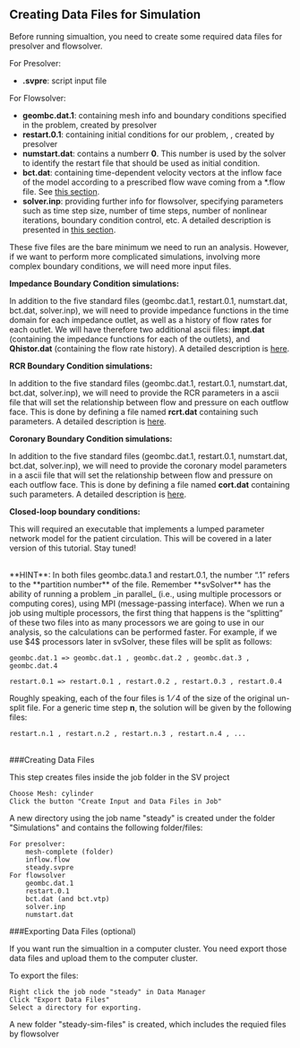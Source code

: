 ## Creating Data Files for Simulation

Before running simualtion, you need to create some required data files for presolver and flowsolver.

For Presolver:

- **.svpre**: script input file

For Flowsolver:

- **geombc.dat.1**: containing mesh info and boundary conditions specified in the problem, created by presolver
- **restart.0.1**: containing initial conditions for our problem, , created by presolver
- **numstart.dat**: contains a numberr **0**. This number is used by the solver to identify the restart file that should be used as initial condition.
- **bct.dat**: containing time-dependent velocity vectors at the inflow face of the model according to a prescribed flow wave coming from a \*.flow file. See [this section](#bctfile).
- **solver.inp**: providing further info for flowsolver, specifying parameters such as time step size, number of time steps, number of nonlinear iterations, boundary condition control, etc. A detailed description is  presented in [this section](#solverinp).

These five files are the bare minimum we need to run an analysis. However, if we want to perform more complicated simulations, involving more complex boundary conditions, we will need more input files.

**Impedance Boundary Condition simulations:**

In addition to the five standard files (geombc.dat.1, restart.0.1, numstart.dat, bct.dat, solver.inp), we will need to provide impedance functions in the time domain for each impedance outlet, as well as a history of flow rates for each outlet. We will have therefore two additional ascii files: **impt.dat** (containing the impedance functions for each of the outlets), and **Qhistor.dat** (containing the flow rate history). A detailed description is [here](#impbcfile).

**RCR Boundary Condition simulations:**

In addition to the five standard files (geombc.dat.1, restart.0.1, numstart.dat, bct.dat, solver.inp), we will need to provide the RCR parameters in a ascii file that will set the relationship between flow and pressure on each outflow face. This is done by defining a file named **rcrt.dat** containing such parameters. A detailed description is [here](#rcrtfile).

**Coronary Boundary Condition simulations:**

In addition to the five standard files (geombc.dat.1, restart.0.1, numstart.dat, bct.dat, solver.inp), we will need to provide the coronary model parameters in a ascii file that will set the relationship between flow and pressure on each outflow face. This is done by defining a file named **cort.dat** containing such parameters. A detailed description is [here](#cortfile).

**Closed-loop boundary conditions:**

This will required an executable that implements a lumped parameter network model for the patient circulation. This will be covered in a later version of this tutorial. Stay tuned!

<br>
**HINT**: In both files geombc.data.1 and restart.0.1, the number “.1” refers to the **partition number** of the file. Remember **svSolver** has the ability of running a problem _in parallel_ (i.e., using multiple processors or computing cores), using MPI (message-passing interface). When we run a job using multiple processors, the first thing that happens is the “splitting” of these two files into as many processors we are going to use in our analysis, so the calculations can be performed faster. For example, if we use $4$ processors later in svSolver, these files will be split as follows:

~~~
geombc.dat.1 => geombc.dat.1 , geombc.dat.2 , geombc.dat.3 , geombc.dat.4

restart.0.1 => restart.0.1 , restart.0.2 , restart.0.3 , restart.0.4
~~~

Roughly speaking, each of the four files is $1⁄4$ of the size of the original un-split file. For a generic time step **n**, the solution will be given by the following files:

~~~
restart.n.1 , restart.n.2 , restart.n.3 , restart.n.4 , ...
~~~

<br>
###Creating Data Files 

This step creates files inside the job folder in the SV project

	Choose Mesh: cylinder	
	Click the button "Create Input and Data Files in Job"

A new directory using the job name "steady" is created under the folder "Simulations" and contains the following folder/files:

	For presolver:	
		mesh-complete (folder)
		inflow.flow
		steady.svpre
	For flowsolver
		geombc.dat.1
		restart.0.1
		bct.dat (and bct.vtp)
		solver.inp
		numstart.dat

###Exporting Data Files (optional)

If you want run the simualtion in a computer cluster. You need export those data files and upload them to the computer cluster.

To export the files:

	Right click the job node "steady" in Data Manager
	Click "Export Data Files"
	Select a directory for exporting.

A new folder "steady-sim-files" is created, which includes the requied files by flowsolver



